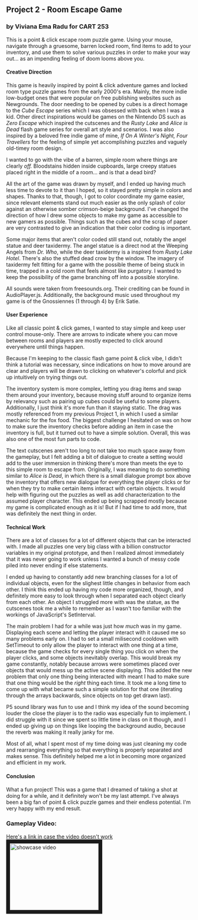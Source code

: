 ## Project 2 - Room Escape Game
### by Viviana Ema Radu for CART 253

This is a point & click escape room puzzle game. Using your mouse, navigate through a gruesome, barren locked room, find items to add to your inventory, and use them to solve various puzzles in order to make your way out... as an impending feeling of doom looms above you.

#### Creative Direction
This game is heavily inspired by point & click adventure games and locked room type puzzle games from the early 2000's era. Mainly, the more indie low-budget ones that were popular on free publishing websites such as Newgrounds. The door needing to be opened by cubes is a direct homage to the *Cube Escape* series which I was obsessed with back when I was a kid. Other direct inspirations would be games on the Nintendo DS such as *Zero Escape* which inspired the cutscenes and the *Rusty Lake* and *Alice is Dead* flash game series for overall art style and scenarios. I was also inspired by a beloved free indie game of mine, *If On A Winter's Night, Four Travellers* for the feeling of simple yet accomplishing puzzles and vaguely old-timey room design. 

I wanted to go with the vibe of a barren, simple room where things are clearly *off.* Bloodstains hidden inside cupboards, large creepy statues placed right in the middle of a room... and is that a dead bird?

All the art of the game was drawn by myself, and I ended up having much less time to devote to it than I hoped, so it stayed pretty simple in colors and shapes. Thanks to that, though, I got to color coordinate my game easier, since relevant elements stand out much easier as the only splash of color against an otherwise somber crimson-beige background. I've changed the direction of how I drew some objects to make my game as accessible to new gamers as possible. Things such as the cubes and the scrap of paper are very contrasted to give an indication that their color coding is important. 

Some major items that aren't color coded still stand out, notably the angel statue and deer taxidermy. The angel statue is a direct nod at the Weeping Angels from *Dr. Who*, while the deer taxidermy is a inspired from *Rusty Lake Hotel*. There's also the stuffed dead crow by the window. The imagery of taxidermy felt fitting for a game with the possible theme of being stuck in time, trapped in a cold room that feels almost like purgatory. I wanted to keep the possibility of the game branching off into a possible storyline.

All sounds were taken from freesounds.org. Their crediting can be found in AudioPlayer.js. Additionally, the background music used throughout my game is of the Gnossiennes (1 through 4) by Erik Satie. 

#### User Experience
Like all classic point & click games, I wanted to stay simple and keep user control mouse-only. There are arrows to indicate where you can move between rooms and players are mostly expected to click around everywhere until things happen.

Because I'm keeping to the classic flash game point & click vibe, I didn't think a tutorial was necessary, since indications on how to move around are clear and players will be drawn to clicking on whatever's colorful and pick up intuitively on trying things out. 

The inventory system is more complex, letting you drag items and swap them around your inventory, because moving stuff around to organize items by relevancy such as pairing up cubes could be useful to some players. Additionally, I just think it's more fun than it staying static. The drag was mostly referenced from my previous Project 1, in which I used a similar mechanic for the fox food. The biggest challenge I hesitated on was on how to make sure the inventory checks before adding an item in case the inventory is full, but it turned out to have a simple solution. Overall, this was also one of the most fun parts to code.

The text cutscenes aren't too long to not take too much space away from the gameplay, but I felt adding a bit of dialogue to create a setting would add to the user immersion in thinking there's more than meets the eye to this simple room to escape from. Originally, I was meaning to do something similar to *Alice is Dead*, in which there is a small dialogue prompt box above the inventory that offers new dialogue for everything the player clicks or for when they try to make certain items interact with certain objects. It would help with figuring out the puzzles as well as add characterization to the assumed player character. This ended up being scrapped mostly because my game is complicated enough as it is! But if I had time to add more, that was definitely the next thing in order.

#### Technical Work
There are a lot of classes for a lot of different objects that can be interacted with. I made all puzzles one very big class with a billion constructor variables in my original prototype, and then I realized almost immediately that it was never going to work unless I wanted a bunch of messy code piled into never ending if else statements.

I ended up having to constantly add new branching classes for a lot of individual objects, even for the slighest little changes in behavior from each other. I think this ended up having my code more organized, though, and definitely more easy to look through when I separated each object clearly from each other. An object I struggled more with was the statue, as the cutscenes took me a while to remember as I wasn't too familiar with the workings of JavaScript's SetInterval. 

The main problem I had for a while was just how *much* was in my game. Displaying each scene and letting the player interact with it caused me so many problems early on. I had to set a small milisecond cooldown with SetTimeout to only allow the player to interact with one thing at a time, because the game checks for every single thing you click on when the player clicks, and some objects inevitably overlap. This would break my game constantly, notably because arrows were sometimes placed over objects that would mess up the active scene displaying. This added the new problem that only one thing being interacted with meant I had to make sure that one thing would be the *right* thing each time. It took me a long time to come up with what became such a simple solution for that one (iterating through the arrays backwards, since objects on top get drawn last).

P5 sound library was fun to use and I think my idea of the sound becoming louder the close the player is to the radio was especially fun to implement. I did struggle with it since we spent so little time in class on it though, and I ended up giving up on things like looping the background audio, because the reverb was making it really janky for me.

Most of all, what I spent most of my time doing was just cleaning my code and rearranging everything so that everything is properly separated and makes sense. This definitely helped me a lot in becoming more organized and efficient in my work. 

#### Conclusion
What a fun project! This was a game that I dreamed of taking a shot at doing for a while, and it definitely won't be my last attempt. I've always been a big fan of point & click puzzle games and their endless potential. I'm very happy with my end result.

### Gameplay Video:
[Here's a link in case the video doesn't work](https://www.youtube.com/watch?v=M2GWq7fi2zw)
<a href="http://www.youtube.com/watch?feature=player_embedded&v=M2GWq7fi2zw
" target="_blank"><img src="http://img.youtube.com/vi/M2GWq7fi2zw/0.jpg" 
alt="showcase video" width="240" height="180" border="10" /></a>
